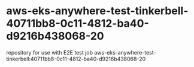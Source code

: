 # aws-eks-anywhere-test-tinkerbell-40711bb8-0c11-4812-ba40-d9216b438068-20
repository for use with E2E test job aws-eks-anywhere-test-tinkerbell:40711bb8-0c11-4812-ba40-d9216b438068-20
